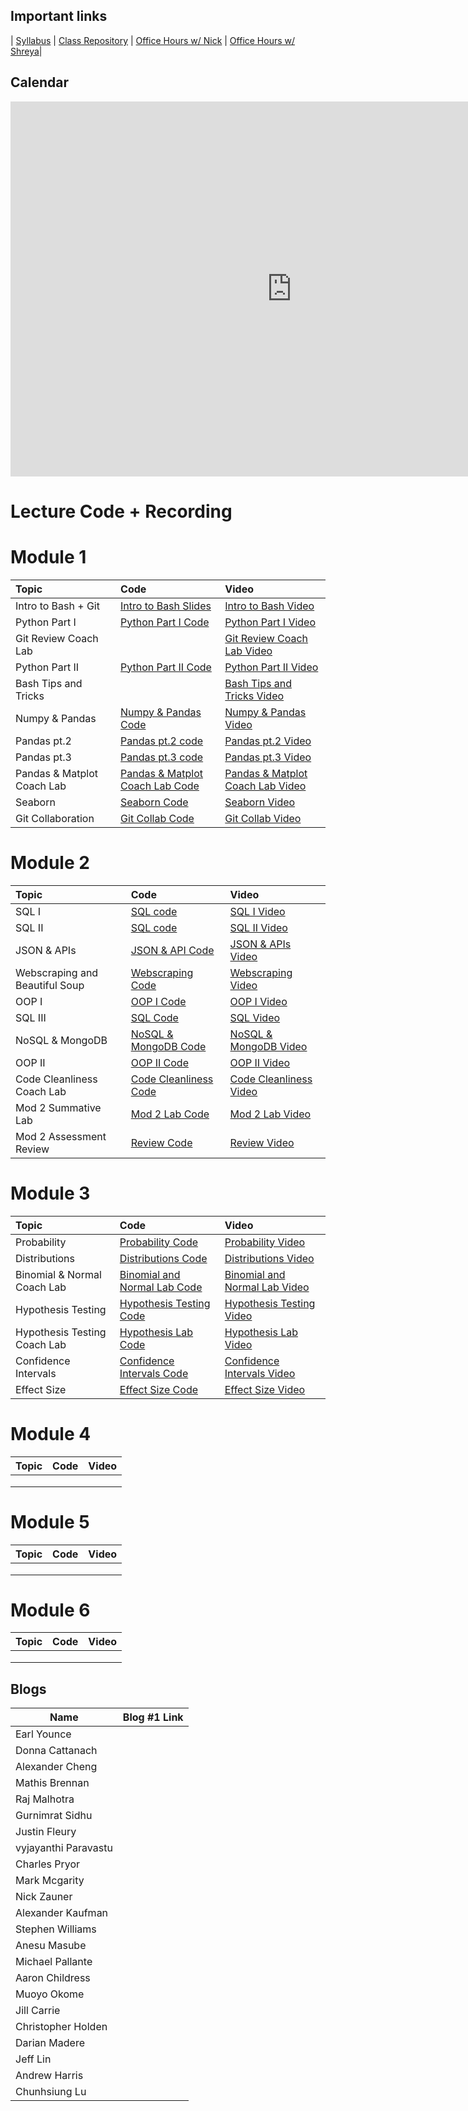 ## Important links 


| [Syllabus](https://drive.google.com/file/d/1GV1nO8scPDJ6YRjHhkZdivPyLsZ90CQx/view?usp=sharing) | [Class Repository](https://github.com/learn-co-students/DC-DS-111819) | [Office Hours w/ Nick](https://calendar.google.com/calendar/selfsched?sstoken=UUx6U3VZT2pSLTE5fGRlZmF1bHR8ZTdkZjkyZDM3NjQxMWIwZGQzNmNlNzQ3YWU3ZWUwODg) | [Office Hours w/ Shreya](https://calendar.google.com/calendar/selfsched?sstoken=UUNaR1V6Q1drN3BZfGRlZmF1bHR8MDg3MDk5NTNhYzIyYzRmNTQ2ZGZkMTgzMTJhMzU1YmM)|


## Calendar
<iframe src="https://calendar.google.com/calendar/b/1/embed?height=600&amp;wkst=1&amp;bgcolor=%23ffffff&amp;ctz=America%2FNew_York&amp;src=ZmxhdGlyb25zY2hvb2wuY29tX2w5dGwyOXNsaGFxODVlZWgzMnJ0YmtqcGE0QGdyb3VwLmNhbGVuZGFyLmdvb2dsZS5jb20&amp;color=%238A2D38&amp;mode=WEEK&amp;showTabs=1&amp;showTitle=0&amp;showTz=0&amp;showCalendars=0&amp;showPrint=1&amp;showDate=1" style="border-width:0" width="900" height="600" frameborder="0" scrolling="no"></iframe>

# Lecture Code + Recording
# Module 1

| Topic                                  | Code                | Video                |
|:---|:---|:---|
|Intro to Bash + Git|<a href="https://github.com/learn-co-students/dc-ds-111819/tree/master/module-1/day-1-bash-git">Intro to Bash Slides</a>|<a href="https://www.youtube.com/watch?v=wQ5yluk02nA">Intro to Bash Video</a>|
|Python Part I|<a href="https://github.com/learn-co-students/dc-ds-111819/blob/master/module-1/day-2-python-1/python-fundamentals-enkeboll.ipynb">Python Part I Code</a>|<a href="https://www.youtube.com/watch?v=LaGO7WCJV24">Python Part I Video</a>|
|Git Review Coach Lab| |[Git Review Coach Lab Video](https://youtu.be/4DA-JJZpjzQ)|
|Python Part II|<a href="https://github.com/learn-co-students/dc-ds-111819/blob/master/module-1/day-3-python-2/python-2-enkeboll.ipynb">Python Part II Code</a>|<a href="https://www.youtube.com/watch?v=xJUm6q7uyY8">Python Part II Video</a>|
|Bash Tips and Tricks| |<a href="https://www.youtube.com/watch?v=jRHKo7r_HMA">Bash Tips and Tricks Video</a>|
|Numpy & Pandas|[Numpy & Pandas Code](https://github.com/learn-co-students/dc-ds-111819/tree/master/module-1/day-4-numpy-pandas) |[Numpy & Pandas Video](https://youtu.be/DWPqPPH66Rs)|
|Pandas pt.2|[Pandas pt.2 code](https://github.com/learn-co-students/dc-ds-111819/blob/master/module-1/day-5-pandas-1/pandas-1-nick.ipynb)|[Pandas pt.2 Video](https://youtu.be/DyAif6a1Rgo)|
|Pandas pt.3|[Pandas pt.3 code](https://github.com/learn-co-students/dc-ds-111819/tree/master/module-1/day-6-pandas-3)|[Pandas pt.3 Video](https://www.youtube.com/watch?v=xbPU0FrfPG0)|
|Pandas & Matplot Coach Lab| [Pandas & Matplot Coach Lab Code](https://github.com/learn-co-students/dc-ds-111819/tree/master/module-1/day-6-pandas-matplotlib) | [Pandas & Matplot Coach Lab Video](https://youtu.be/BN7mJvWrm9g)
|Seaborn|[Seaborn Code](https://github.com/learn-co-students/dc-ds-111819/tree/master/module-1/day-7-seaborn)|[Seaborn Video](https://www.youtube.com/watch?v=22x08oiFFw8)|
|Git Collaboration|[Git Collab Code](https://github.com/learn-co-students/dc-ds-111819/tree/master/module-1/day-8-collaborative-git)|[Git Collab Video](https://youtu.be/6f5y_jRgk4o)|



# Module 2
| Topic                                  | Code                | Video                |
|:---|:---|:---|
|SQL I|[SQL code](https://github.com/learn-co-students/dc-ds-111819/blob/master/module-2/day-1-sql/sql-to-pandas.ipynb) |[SQL I Video](https://www.youtube.com/watch?v=R2RMci_v3XA&feature=youtu.be)|
|SQL II|[SQL code](https://github.com/learn-co-students/dc-ds-111819/blob/master/module-2/day-1-sql/sql-to-pandas.ipynb)|[SQL II Video](https://youtu.be/RMl459PdiWQ)|
|JSON & APIs | [JSON & API Code](https://github.com/learn-co-students/dc-ds-111819/blob/master/module-2/day-3-json-api/json-api.ipynb) | [JSON & APIs Video](https://youtu.be/ijkdkUmz9WE) |
|Webscraping and Beautiful Soup| [Webscraping Code](https://github.com/learn-co-students/dc-ds-111819/blob/master/module-2/day-4-webscraping/webscraping.ipynb)| [Webscraping Video](https://youtu.be/bRX6OVfCheU)|
|OOP I|[OOP I Code](https://github.com/learn-co-students/dc-ds-111819/blob/master/module-2/day-2-oop-1/OOP.ipynb)|[OOP I Video](https://youtu.be/vnVQIHCQjyY)|
|SQL III|[SQL Code](https://github.com/learn-co-students/dc-ds-111819/blob/master/module-2/day-5-sql-3/more-sql.ipynb)|[SQL Video](https://youtu.be/-_Ap00X-pGQ)|
|NoSQL & MongoDB|[NoSQL & MongoDB Code](https://github.com/learn-co-students/dc-ds-111819/blob/master/module-2/day-6-nosql-mongo/nosql.ipynb)|[NoSQL & MongoDB Video](https://youtu.be/qfCNXSh4eCk)|
|OOP II|[OOP II Code](https://github.com/learn-co-students/dc-ds-111819/blob/master/module-2/day-6-more-oop/oop-2.ipynb)|[OOP II Video](https://youtu.be/OkhnMicezqw)|
|Code Cleanliness Coach Lab|[Code Cleanliness Code](https://github.com/learn-co-students/dc-ds-111819/blob/master/module-2/coding-best-practies/coding_best_practices.ipynb)|[Code Cleanliness Video](https://youtu.be/kT5SBHB_g4k)|
|Mod 2 Summative Lab|[Mod 2 Lab Code](https://github.com/learn-co-students/dc-ds-111819/blob/master/module-2/Mod2-Summative-Lab/Mod_2_Summative_Lab-Coach.ipynb)|[Mod 2 Lab Video](https://youtu.be/7DHcbtEx92A)|
|Mod 2 Assessment Review|[Review Code](https://github.com/learn-co-students/dc-ds-111819/blob/master/module-2/mod2-assessment/mod2_assessment-nickg.ipynb)|[Review Video](https://youtu.be/0N4keaJtg8g)|


# Module 3
| Topic                                  | Code                | Video                |
|:---|:---|:---|
|Probability|[Probability Code](https://github.com/learn-co-students/dc-ds-111819/blob/master/module-3/day-1-probability/probability.ipynb)|[Probability Video](https://youtu.be/2T8-HxfW1jw)|
|Distributions|[Distributions Code](https://github.com/learn-co-students/dc-ds-111819/blob/master/module-3/day-2-random-variables/distributions.ipynb)|[Distributions Video](https://youtu.be/t7swDIksDCk)|
|Binomial & Normal Coach Lab|[Binomial and Normal Lab Code](https://github.com/learn-co-students/dc-ds-111819/blob/master/module-3/binom_normal_coach_lab/Binomial_Normal_Dist_Lab_Shreya.ipynb)|[Binomial and Normal Lab Video](https://youtu.be/r4Wjqf-VvIw)|
|Hypothesis Testing| [Hypothesis Testing Code](https://github.com/learn-co-students/dc-ds-111819/blob/master/module-3/day-4-hypothesis-testing/hypothesis_testing.ipynb) | [Hypothesis Testing Video](https://youtu.be/t2NCjor6TnQ) |
|Hypothesis Testing Coach Lab|[Hypothesis Lab Code](https://github.com/learn-co-students/dc-ds-111819/blob/master/module-3/hypothesis_lab/hypothesis_coach_lab_shreya.ipynb)|[Hypothesis Lab Video](https://youtu.be/0QzTrLD-6lE)|
|Confidence Intervals|[Confidence Intervals Code](https://github.com/learn-co-students/dc-ds-111819/blob/master/module-3/day-5-confidence-intervals/Confidence_Intervals_Shreya.ipynb)|[Confidence Intervals Video](https://youtu.be/qPaK7orxdPk)|
|Effect Size|[Effect Size Code](https://github.com/learn-co-students/dc-ds-111819/blob/master/module-3/day-6-Power_effect_size/effect_size_and_power-1118.ipynb)|[Effect Size Video](https://youtu.be/rs-h9CeMBjs)|


# Module 4
| Topic                                  | Code                | Video                |
|:---|:---|:---|
||||
||||
||||

# Module 5
| Topic                                  | Code                | Video                |
|:---|:---|:---|
||||
||||
||||

# Module 6
| Topic                                  | Code                | Video                |
|:---|:---|:---|
||||
||||
||||


## Blogs

|  Name | Blog #1 Link |
| --- | --- |
| Earl Younce          | |
| Donna Cattanach      | |
| Alexander Cheng      | |
| Mathis Brennan       | |
| Raj Malhotra         | |
| Gurnimrat Sidhu      | |
| Justin Fleury        | |
| vyjayanthi Paravastu | |
| Charles Pryor        | |
| Mark Mcgarity        | |
| Nick Zauner          | |
| Alexander Kaufman    | |
| Stephen Williams     | |
| Anesu Masube         | |
| Michael Pallante     | |
| Aaron Childress      | |
| Muoyo Okome          | |
| Jill Carrie          | |
| Christopher Holden   | |
| Darian Madere        | |
| Jeff Lin             | |
| Andrew Harris        | |
| Chunhsiung Lu        | |
